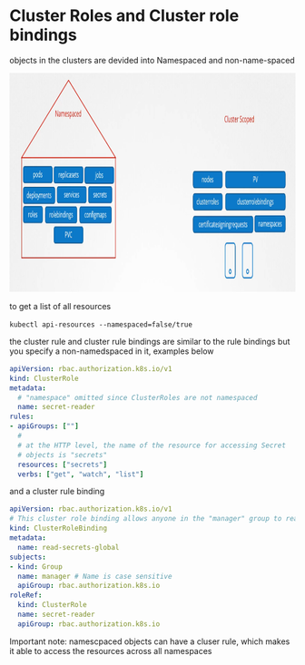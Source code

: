 # Cluster Roles and Cluster role bindings

objects in the clusters are devided into Namespaced and non-name-spaced

<img src="../../_resources/48e9f8a1879bd646807fce0517321a32.png" alt="48e9f8a1879bd646807fce0517321a32.png" width="1018" height="386">

to get a list of all resources

`kubectl api-resources --namespaced=false/true`

the cluster rule and cluster rule bindings are similar to the rule bindings but you specify a non-namedspaced in it, examples below

```YAML
apiVersion: rbac.authorization.k8s.io/v1
kind: ClusterRole
metadata:
  # "namespace" omitted since ClusterRoles are not namespaced
  name: secret-reader
rules:
- apiGroups: [""]
  #
  # at the HTTP level, the name of the resource for accessing Secret
  # objects is "secrets"
  resources: ["secrets"]
  verbs: ["get", "watch", "list"]
```

and a cluster rule binding

```YAML
apiVersion: rbac.authorization.k8s.io/v1
# This cluster role binding allows anyone in the "manager" group to read secrets in any namespace.
kind: ClusterRoleBinding
metadata:
  name: read-secrets-global
subjects:
- kind: Group
  name: manager # Name is case sensitive
  apiGroup: rbac.authorization.k8s.io
roleRef:
  kind: ClusterRole
  name: secret-reader
  apiGroup: rbac.authorization.k8s.io
```

Important note: namescpaced objects can have a cluser rule, which makes it able to access the resources across all namespaces
